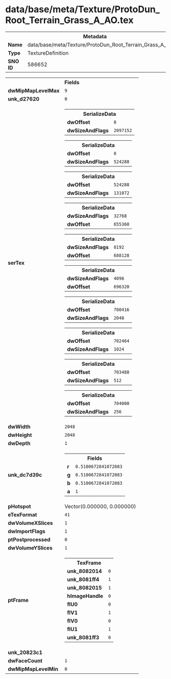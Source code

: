 <h1>data/base/meta/Texture/ProtoDun_Root_Terrain_Grass_A_AO.tex</h1><table><tr><th colspan="100%">Metadata</th></tr><tr><td><b>Name</b></td><td>data/base/meta/Texture/ProtoDun_Root_Terrain_Grass_A_AO.tex</td></tr><tr><td><b>Type</b></td><td>TextureDefinition</td></tr><tr><td><b>SNO ID</b></td><td>586652</td></tr></table>

<table><tr><th colspan="100%">Fields</th></tr><tr><td><b>dwMipMapLevelMax</b></td><td><code>9</code></td></tr><tr><td><b>unk_d27620</b></td><td><code>0</code></td></tr><tr><td><b>serTex</b></td><td><table><tr><th colspan="100%">SerializeData</th></tr><tr><td><b>dwOffset</b></td><td><code>0</code></td></tr><tr><td><b>dwSizeAndFlags</b></td><td><code>2097152</code></td></tr></table>


<table><tr><th colspan="100%">SerializeData</th></tr><tr><td><b>dwOffset</b></td><td><code>0</code></td></tr><tr><td><b>dwSizeAndFlags</b></td><td><code>524288</code></td></tr></table>


<table><tr><th colspan="100%">SerializeData</th></tr><tr><td><b>dwOffset</b></td><td><code>524288</code></td></tr><tr><td><b>dwSizeAndFlags</b></td><td><code>131072</code></td></tr></table>


<table><tr><th colspan="100%">SerializeData</th></tr><tr><td><b>dwSizeAndFlags</b></td><td><code>32768</code></td></tr><tr><td><b>dwOffset</b></td><td><code>655360</code></td></tr></table>


<table><tr><th colspan="100%">SerializeData</th></tr><tr><td><b>dwSizeAndFlags</b></td><td><code>8192</code></td></tr><tr><td><b>dwOffset</b></td><td><code>688128</code></td></tr></table>


<table><tr><th colspan="100%">SerializeData</th></tr><tr><td><b>dwSizeAndFlags</b></td><td><code>4096</code></td></tr><tr><td><b>dwOffset</b></td><td><code>696320</code></td></tr></table>


<table><tr><th colspan="100%">SerializeData</th></tr><tr><td><b>dwOffset</b></td><td><code>700416</code></td></tr><tr><td><b>dwSizeAndFlags</b></td><td><code>2048</code></td></tr></table>


<table><tr><th colspan="100%">SerializeData</th></tr><tr><td><b>dwOffset</b></td><td><code>702464</code></td></tr><tr><td><b>dwSizeAndFlags</b></td><td><code>1024</code></td></tr></table>


<table><tr><th colspan="100%">SerializeData</th></tr><tr><td><b>dwOffset</b></td><td><code>703488</code></td></tr><tr><td><b>dwSizeAndFlags</b></td><td><code>512</code></td></tr></table>


<table><tr><th colspan="100%">SerializeData</th></tr><tr><td><b>dwOffset</b></td><td><code>704000</code></td></tr><tr><td><b>dwSizeAndFlags</b></td><td><code>256</code></td></tr></table>


</td></tr><tr><td><b>dwWidth</b></td><td><code>2048</code></td></tr><tr><td><b>dwHeight</b></td><td><code>2048</code></td></tr><tr><td><b>dwDepth</b></td><td><code>1</code></td></tr><tr><td><b>unk_dc7d39c</b></td><td><table><tr><th colspan="100%">Fields</th></tr><tr><td><b>r</b></td><td><code>0.5100672841072083</code></td></tr><tr><td><b>g</b></td><td><code>0.5100672841072083</code></td></tr><tr><td><b>b</b></td><td><code>0.5100672841072083</code></td></tr><tr><td><b>a</b></td><td><code>1</code></td></tr></table>

</td></tr><tr><td><b>pHotspot</b></td><td>Vector(0.000000, 0.000000)</td></tr><tr><td><b>eTexFormat</b></td><td><code>41</code></td></tr><tr><td><b>dwVolumeXSlices</b></td><td><code>1</code></td></tr><tr><td><b>dwImportFlags</b></td><td><code>1</code></td></tr><tr><td><b>ptPostprocessed</b></td><td><code>0</code></td></tr><tr><td><b>dwVolumeYSlices</b></td><td><code>1</code></td></tr><tr><td><b>ptFrame</b></td><td><table><tr><th colspan="100%">TexFrame</th></tr><tr><td><b>unk_8082014</b></td><td><code>0</code></td></tr><tr><td><b>unk_8081ff4</b></td><td><code>1</code></td></tr><tr><td><b>unk_8082015</b></td><td><code>1</code></td></tr><tr><td><b>hImageHandle</b></td><td><code>0</code></td></tr><tr><td><b>flU0</b></td><td><code>0</code></td></tr><tr><td><b>flV1</b></td><td><code>1</code></td></tr><tr><td><b>flV0</b></td><td><code>0</code></td></tr><tr><td><b>flU1</b></td><td><code>1</code></td></tr><tr><td><b>unk_8081ff3</b></td><td><code>0</code></td></tr></table>


</td></tr><tr><td><b>unk_20823c1</b></td><td></td></tr><tr><td><b>dwFaceCount</b></td><td><code>1</code></td></tr><tr><td><b>dwMipMapLevelMin</b></td><td><code>0</code></td></tr></table>

